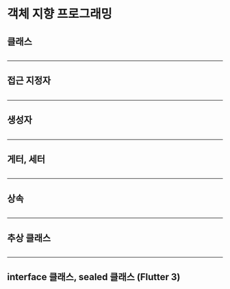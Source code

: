 # 객체 지향 프로그래밍

## 클래스
  ```

  ```
***
## 접근 지정자
  ```

  ```
***
## 생성자
  ```

  ```
***
## 게터, 세터
  ```

  ```
***
## 상속
  ```

  ```
***
## 추상 클래스
  ```

  ```
***
## interface 클래스, sealed 클래스 (Flutter 3)
  ```

  ```
